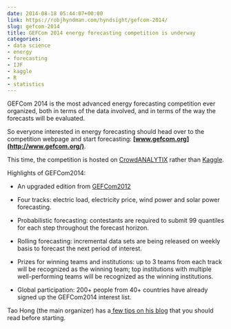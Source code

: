 ```yaml
---
date: 2014-08-18 05:44:07+00:00
link: https://robjhyndman.com/hyndsight/gefcom-2014/
slug: gefcom-2014
title: GEFCom 2014 energy forecasting competition is underway
categories:
- data science
- energy
- forecasting
- IJF
- kaggle
- R
- statistics
---
```


GEFCom 2014 is the most advanced energy forecasting competition ever organized, both in terms of the data involved, and in terms of the way the forecasts will be evaluated.

So everyone interested in energy forecasting should head over to the competition webpage and start forecasting: **[www.gefcom.org](http://www.gefcom.org/)**.

This time, the competition is hosted on [CrowdANALYTIX](https://crowdanalytix.com/jq/solver.html) rather than [Kaggle](http://www.kaggle.com).

Highlights of GEFCom2014:




    
  * An upgraded edition from [GEFCom2012](http://www.drhongtao.com/gefcom/2012)

    
  * Four tracks: electric load, electricity price, wind power and solar power forecasting.

    
  * Probabilistic forecasting: contestants are required to submit 99 quantiles for each step throughout the forecast horizon.

    
  * Rolling forecasting: incremental data sets are being released on weekly basis to forecast the next period of interest.

    
  * Prizes for winning teams and institutions: up to 3 teams from each track will be recognized as the winning team; top institutions with multiple well-performing teams will be recognized as the winning institutions.

    
  * Global participation: 200+ people from 40+ countries have already signed up the GEFCom2014 interest list.



Tao Hong (the main organizer) has a[ few tips on his blog](http://blog.drhongtao.com/2014/08/gefcom2014-is-on-8-tips-before-you-join.html) that you should read before starting.


